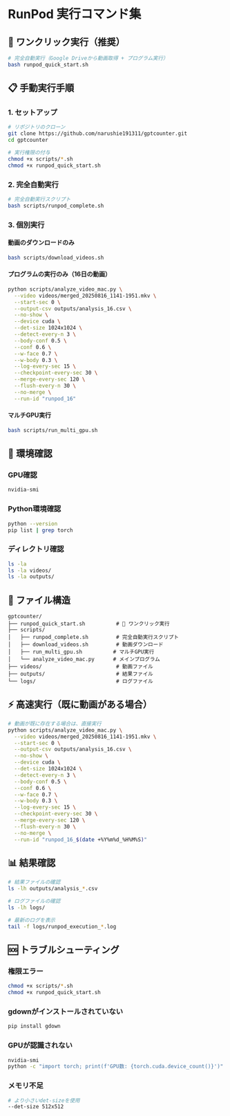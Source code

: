# RunPod 実行コマンド集

## 🚀 ワンクリック実行（推奨）

```bash
# 完全自動実行（Google Driveから動画取得 + プログラム実行）
bash runpod_quick_start.sh
```

## 📋 手動実行手順

### 1. セットアップ
```bash
# リポジトリのクローン
git clone https://github.com/narushie191311/gptcounter.git
cd gptcounter

# 実行権限の付与
chmod +x scripts/*.sh
chmod +x runpod_quick_start.sh
```

### 2. 完全自動実行
```bash
# 完全自動実行スクリプト
bash scripts/runpod_complete.sh
```

### 3. 個別実行

#### 動画のダウンロードのみ
```bash
bash scripts/download_videos.sh
```

#### プログラムの実行のみ（16日の動画）
```bash
python scripts/analyze_video_mac.py \
  --video videos/merged_20250816_1141-1951.mkv \
  --start-sec 0 \
  --output-csv outputs/analysis_16.csv \
  --no-show \
  --device cuda \
  --det-size 1024x1024 \
  --detect-every-n 3 \
  --body-conf 0.5 \
  --conf 0.6 \
  --w-face 0.7 \
  --w-body 0.3 \
  --log-every-sec 15 \
  --checkpoint-every-sec 30 \
  --merge-every-sec 120 \
  --flush-every-n 30 \
  --no-merge \
  --run-id "runpod_16"
```

#### マルチGPU実行
```bash
bash scripts/run_multi_gpu.sh
```

## 🔧 環境確認

### GPU確認
```bash
nvidia-smi
```

### Python環境確認
```bash
python --version
pip list | grep torch
```

### ディレクトリ確認
```bash
ls -la
ls -la videos/
ls -la outputs/
```

## 📁 ファイル構造

```
gptcounter/
├── runpod_quick_start.sh          # 🚀 ワンクリック実行
├── scripts/
│   ├── runpod_complete.sh         # 完全自動実行スクリプト
│   ├── download_videos.sh         # 動画ダウンロード
│   ├── run_multi_gpu.sh          # マルチGPU実行
│   └── analyze_video_mac.py      # メインプログラム
├── videos/                        # 動画ファイル
├── outputs/                       # 結果ファイル
└── logs/                          # ログファイル
```

## ⚡ 高速実行（既に動画がある場合）

```bash
# 動画が既に存在する場合は、直接実行
python scripts/analyze_video_mac.py \
  --video videos/merged_20250816_1141-1951.mkv \
  --start-sec 0 \
  --output-csv outputs/analysis_16.csv \
  --no-show \
  --device cuda \
  --det-size 1024x1024 \
  --detect-every-n 3 \
  --body-conf 0.5 \
  --conf 0.6 \
  --w-face 0.7 \
  --w-body 0.3 \
  --log-every-sec 15 \
  --checkpoint-every-sec 30 \
  --merge-every-sec 120 \
  --flush-every-n 30 \
  --no-merge \
  --run-id "runpod_16_$(date +%Y%m%d_%H%M%S)"
```

## 📊 結果確認

```bash
# 結果ファイルの確認
ls -lh outputs/analysis_*.csv

# ログファイルの確認
ls -lh logs/

# 最新のログを表示
tail -f logs/runpod_execution_*.log
```

## 🆘 トラブルシューティング

### 権限エラー
```bash
chmod +x scripts/*.sh
chmod +x runpod_quick_start.sh
```

### gdownがインストールされていない
```bash
pip install gdown
```

### GPUが認識されない
```bash
nvidia-smi
python -c "import torch; print(f'GPU数: {torch.cuda.device_count()}')"
```

### メモリ不足
```bash
# より小さいdet-sizeを使用
--det-size 512x512
```
